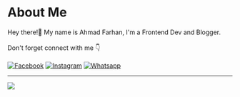 # About Me
Hey there!👋 My name is Ahmad Farhan, I'm a Frontend Dev and Blogger.<br><br>
Don't forget connect with me 👇<br><br>
[![Facebook](https://img.shields.io/badge/Facebook-%231877F2.svg?style=for-the-badge&logo=Facebook&logoColor=white)](https://facebook.com/prhnahmd) [![Instagram](https://img.shields.io/badge/Instagram-%23E4405F.svg?style=for-the-badge&logo=Instagram&logoColor=white)](https://instagram.com/ahmd.zip) [![Whatsapp](https://img.shields.io/badge/Whatsapp-25D366?style=for-the-badge&logo=whatsapp&logoColor=white)](https://wa.me/6283826239443)

---

![](https://github-readme-stats.vercel.app/api?username=afokay&theme=dracula&hide_border=false&include_all_commits=false&count_private=false)
